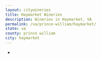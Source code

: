 ```yaml
---
layout: citywineries
title: Haymarket Wineries
description: Wineries in Haymarket, VA
permalink: /va/prince-william/haymarket/
state: va
county: prince william
city: haymarket
---
```

-
